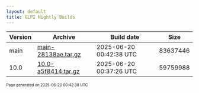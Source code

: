 ```yaml
---
layout: default
title: GLPI Nightly Builds
---
```


Version|Archive|Build date|Size
---|---|---|---
main|[main-28138ae.tar.gz](main-28138ae.tar.gz)|2025-06-20 00:42:38 UTC|83637446
10.0|[10.0-a5f8414.tar.gz](10.0-a5f8414.tar.gz)|2025-06-20 00:37:26 UTC|59759988

<font size="1">Page generated on 2025-06-20 00:42:38 UTC</font>
